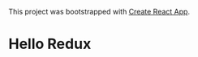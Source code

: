 This project was bootstrapped with [Create React App](https://github.com/facebookincubator/create-react-app).

# Hello Redux
